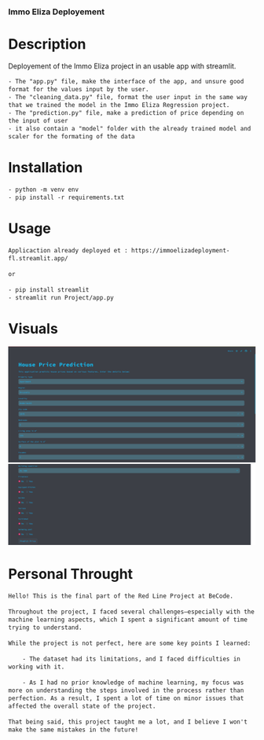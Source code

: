 ### Immo Eliza Deployement

# Description

Deployement of the Immo Eliza project in an usable app with streamlit.

    - The "app.py" file, make the interface of the app, and unsure good format for the values input by the user.
    - The "cleaning_data.py" file, format the user input in the same way that we trained the model in the Immo Eliza Regression project.
    - The "prediction.py" file, make a prediction of price depending on the input of user
    - it also contain a "model" folder with the already trained model and scaler for the formating of the data


# Installation

    - python -m venv env
    - pip install -r requirements.txt

# Usage

    Applicaction already deployed et : https://immoelizadeployment-fl.streamlit.app/

    or

    - pip install streamlit
    - streamlit run Project/app.py

# Visuals

![Screenshot](./visual/Application_visual1.PNG)
![Screenshot](./visual/Application_visual2.PNG)


# Personal Throught 

    Hello! This is the final part of the Red Line Project at BeCode.

    Throughout the project, I faced several challenges—especially with the machine learning aspects, which I spent a significant amount of time trying to understand.

    While the project is not perfect, here are some key points I learned:

        - The dataset had its limitations, and I faced difficulties in working with it.

        - As I had no prior knowledge of machine learning, my focus was more on understanding the steps involved in the process rather than perfection. As a result, I spent a lot of time on minor issues that affected the overall state of the project.

    That being said, this project taught me a lot, and I believe I won't make the same mistakes in the future!